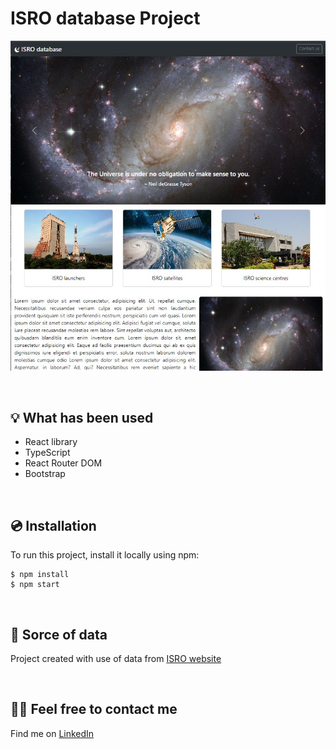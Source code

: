 
# ISRO database Project


![Project preview](./src/preview/preview.jpg)


&nbsp;
 
## 💡 What has been used
- React library
- TypeScript
- React Router DOM
- Bootstrap

&nbsp;

## 💿 Installation

To run this project, install it locally using npm:

```
$ npm install
$ npm start
```
&nbsp;

## 💭 Sorce of data

Project created with use of data from [ISRO website](https://www.isro.gov.in/)

&nbsp;

## 🙋‍♂️ Feel free to contact me
Find me on [LinkedIn](https://www.linkedin.com/in/karolina-zbonik-857797162/)